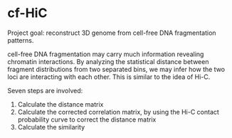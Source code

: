 # cf-HiC

Project goal: reconstruct 3D genome from cell-free DNA fragmentation patterns.

cell-free DNA fragmentation may carry much information revealing chromatin interactions. By analyzing the statistical distance between fragment distributions from two separated bins, we may infer how the two loci are interacting with each other. This is similar to the idea of Hi-C.

Seven steps are involved:

1. Calculate the distance matrix
2. Calculate the corrected correlation matrix, by using the Hi-C contact probability curve to correct the distance matrix
3. Calculate the similarity